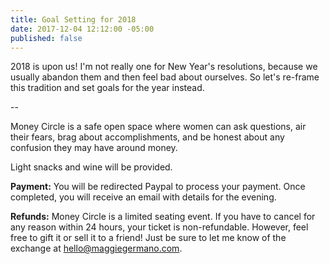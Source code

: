 ```yaml
---
title: Goal Setting for 2018
date: 2017-12-04 12:12:00 -05:00
published: false
---
```


2018 is upon us! I'm not really one for New Year's resolutions, because we usually abandon them and then feel bad about ourselves. So let's re-frame this tradition and set goals for the year instead.

--

Money Circle is a safe open space where women can ask questions, air their fears, brag about accomplishments, and be honest about any confusion they may have around money.

Light snacks and wine will be provided.

**Payment:** You will be redirected Paypal to process your payment. Once completed, you will receive an email with details for the evening.

**Refunds:** Money Circle is a limited seating event. If you have to cancel for any reason within 24 hours, your ticket is non-refundable. However, feel free to gift it or sell it to a friend! Just be sure to let me know of the exchange at [hello@maggiegermano.com](mailto:hello@maggiegermano.com).